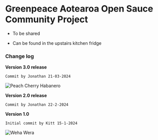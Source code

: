 # Greenpeace Aotearoa Open Sauce Community Project

- To be shared

- Can be found in the upstairs kitchen fridge

### Change log

**Version 3.0 release**

`Commit by Jonathan 21-03-2024`

![Peach Cherry Habanero](https://version.nz/images/peach_cherry_habanero.jpg)

**Version 2.0 release**

`Commit by Jonathan 22-2-2024`

**Version 1.0**

`Initial commit by Kitt 15-1-2024`

![Weha Wera](https://version.nz/images/WahaWera.jpg)
